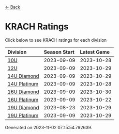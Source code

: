 [<- Back](../readme.md)
# KRACH Ratings
Click below to see KRACH ratings for each division

| Division | Season Start | Latest Game |
| :-- | :-- | :-- |
| [10U](10U-ratings.md) | 2023-09-09 | 2023-10-28 |
| [12U](12U-ratings.md) | 2023-09-09 | 2023-10-29 |
| [14U Diamond](14U-Diamond-ratings.md) | 2023-09-09 | 2023-10-29 |
| [14U Platinum](14U-Platinum-ratings.md) | 2023-09-09 | 2023-10-28 |
| [16U Diamond](16U-Diamond-ratings.md) | 2023-09-09 | 2023-10-30 |
| [16U Platinum](16U-Platinum-ratings.md) | 2023-09-09 | 2023-10-22 |
| [19U Diamond](19U-Diamond-ratings.md) | 2023-08-23 | 2023-10-29 |
| [19U Platinum](19U-Platinum-ratings.md) | 2023-09-09 | 2023-10-29 |

Generated on 2023-11-02 07:15:54.792639.

